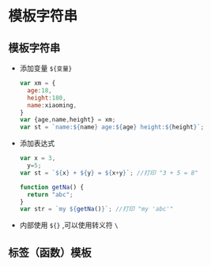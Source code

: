 # 模板字符串

## 模板字符串

*   添加变量 `${变量}`

    ```javascript
    var xm = {
      age:18,
      height:180,
      name:xiaoming,
    }
    var {age,name,height} = xm;
    var st = `name:${name} age:${age} height:${height}`;
    ```

*   添加表达式

    ```javascript
    var x = 3,
      y=5;
    var st = `${x} + ${y} = ${x+y}`; //打印 "3 + 5 = 8"

    function getNa() {
      return "abc";
    }
    var str = `my ${getNa()}`; //打印 "my 'abc'"
    ```

*   内部使用  `${}` ,可以使用转义符 `\`

## 标签（函数）模板
